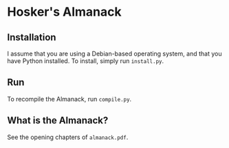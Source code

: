 # Hosker's Almanack

## Installation

I assume that you are using a Debian-based operating system, and that you have Python installed. To install, simply run `install.py`.

## Run

To recompile the Almanack, run `compile.py`.

## What is the Almanack?

See the opening chapters of `almanack.pdf`.
